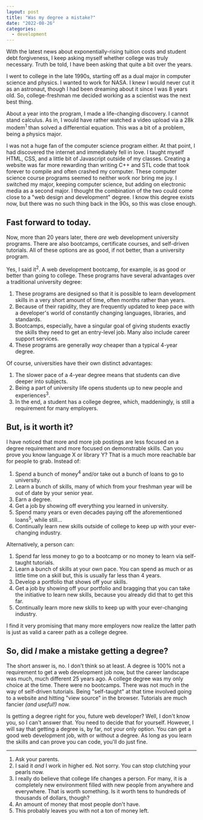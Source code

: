 ```yaml
---
layout: post
title: "Was my degree a mistake?"
date: "2022-08-26"
categories:
  - development
---
```


With the latest news about exponentially-rising tuition costs and student debt forgiveness, I keep asking myself whether college was truly necessary. Truth be told, I have been asking that quite a bit over the years.

I went to college in the late 1990s, starting off as a dual major in computer science and physics. I wanted to work for NASA. I knew I would never cut it as an astronaut, though I had been dreaming about it since I was 8 years old. So, college-freshman me decided working as a scientist was the next best thing.

About a year into the program, I made a life-changing discovery. I cannot stand calculus. As in, I would have rather watched a video upload via a 28k modem<sup>1</sup> than solved a differential equation. This was a bit of a problem, being a physics major.

I was not a huge fan of the computer science program either. At that point, I had discovered the internet and immediately fell in love. I taught myself HTML, CSS, and a little bit of Javascript outside of my classes. Creating a website was far more rewarding than writing C++ and STL code that took forever to compile and often crashed my computer. These computer science course programs seemed to neither work nor bring me joy.
I switched my major, keeping computer science, but adding on electronic media as a second major. I thought the combination of the two could come close to a "web design and development" degree. I know this degree exists now, but there was no such thing back in the 90s, so this was close enough.

## Fast forward to today.

Now, more than 20 years later, there _are_ web development university programs. There are also bootcamps, certificate courses, and self-driven tutorials. All of these options are as good, if not better, than a university program.

Yes, I said it<sup>2</sup>. A web development bootcamp, for example, is as good or better than going to college. These programs have several advantages over a traditional university degree:

1. These programs are designed so that it is possible to learn development skills in a very short amount of time, often months rather than years.
2. Because of their rapidity, they are frequently updated to keep pace with a developer's world of constantly changing languages, libraries, and standards.
3. Bootcamps, especially, have a singular goal of giving students exactly the skills they need to get an entry-level job. Many also include career support services.
4. These programs are generally _way_ cheaper than a typical 4-year degree.

Of course, universities have their own distinct advantages:

1. The slower pace of a 4-year degree means that students can dive deeper into subjects.
2. Being a part of university life opens students up to new people and experiences<sup>3</sup>.
3. In the end, a student has a college degree, which, maddeningly, is still a requirement for many employers.

## But, is it worth it?

I have noticed that more and more job postings are less focused on a degree requirement and more focused on demonstrable skills. Can you prove you know language X or library Y? That is a much more reachable bar for people to grab. Instead of:

1. Spend a bunch of money<sup>4</sup> and/or take out a bunch of loans to go to university.
2. Learn a bunch of skills, many of which from your freshman year will be out of date by your senior year.
3. Earn a degree.
4. Get a job by showing off everything you learned in university.
5. Spend many years or even decades paying off the aforementioned loans<sup>5</sup>, while still...
6. Continually learn new skills outside of college to keep up with your ever-changing industry.

Alternatively, a person can:

1. Spend far less money to go to a bootcamp or no money to learn via self-taught tutorials.
2. Learn a bunch of skills at your own pace. You can spend as much or as little time on a skill but, this is usually far less than 4 years.
3. Develop a portfolio that shows off your skills.
4. Get a job by showing off your portfolio and bragging that you can take the initiative to learn new skills, because you already did that to get this far.
5. Continually learn more new skills to keep up with your ever-changing industry.

I find it very promising that many more employers now realize the latter path is just as valid a career path as a college degree.

## So, did _I_ make a mistake getting a degree?

The short answer is, no. I don't think so at least. A degree is 100% not a requirement to get a web development job now, but the career landscape was much, much different 25 years ago. A college degree was my only choice at the time. There were no bootcamps. There was not much in the way of self-driven tutorials. Being "self-taught" at that time involved going to a website and hitting "view source" in the browser. Tutorials are much fancier _(and useful!)_ now.

Is getting a degree right for you, future web developer? Well, I don't know you, so I can't answer that. You need to decide that for yourself. However, I will say that getting a degree is, by far, not your only option. You can get a good web development job, with or without a degree. As long as you learn the skills and can prove you can code, you'll do just fine.

---

1. Ask your parents.
2. I said it _and_ I work in higher ed. Not sorry. You can stop clutching your pearls now.
3. I really do believe that college life changes a person. For many, it is a completely new environment filled with new people from anywhere and everywhere. That is worth something. Is it worth tens to hundreds of thousands of dollars, though? 
4. An amount of money that most people don't have.
5. This probably leaves you with not a ton of money left.